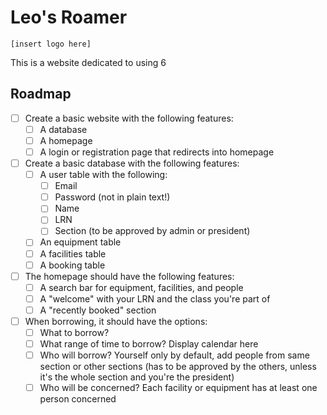 # Leo's Roamer

`[insert logo here]`

This is a website dedicated to using 6

## Roadmap

- [ ] Create a basic website with the following features:
  - [ ] A database
  - [ ] A homepage
  - [ ] A login or registration page that redirects into homepage
- [ ] Create a basic database with the following features:
  - [ ] A user table with the following:
    - [ ] Email
    - [ ] Password (not in plain text!)
    - [ ] Name
    - [ ] LRN
    - [ ] Section (to be approved by admin or president)
  - [ ] An equipment table
  - [ ] A facilities table
  - [ ] A booking table
- [ ] The homepage should have the following features:
  - [ ] A search bar for equipment, facilities, and people
  - [ ] A "welcome" with your LRN and the class you're part of
  - [ ] A "recently booked" section
- [ ] When borrowing, it should have the options:
  - [ ] What to borrow?
  - [ ] What range of time to borrow? Display calendar here
  - [ ] Who will borrow? Yourself only by default, add people from same section or other sections (has to be approved by the others, unless it's the whole section and you're the president)
  - [ ] Who will be concerned? Each facility or equipment has at least one person concerned
